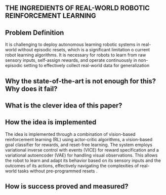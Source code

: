 
## THE INGREDIENTS OF REAL-WORLD ROBOTIC REINFORCEMENT LEARNING
## Problem Definition
It is challenging to deploy autonomous learning robotic systems in real-world without episodic resets, which is a significant limitation o current robot learning algorithms. It is necessary for robots to learn from raw sensory inputs, self-assign rewards, and operate continuously in non-episodic setting to effectively collect real-world data for generalization

## Why the state-of-the-art is not enough for this? Why does it fail?

## What is the clever idea of this paper?

## How the idea is implemented
The idea is implemented through a combination of vision-based reinforcement learning (RL) using actor-critic algorithms, a vision-based goal classifier for rewards, and reset-free learning. The system employs variational inverse control with events (VICE) for reward specification and a variational autoencoder (VAE) for handling visual observations. This allows the robot to learn and adapt its behavior based on its sensory inputs and the outcomes of its actions, effectively navigating the complexities of real-world tasks without pre-programmed resets .
##  How is success proved and measured?
